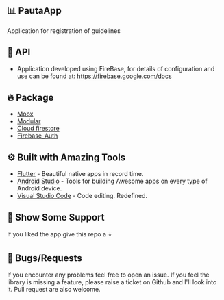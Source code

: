 ## 📊 PautaApp #
 Application for registration of guidelines
 
 ## 🔐 API
* Application developed using FireBase, for details of configuration and use can be found at: https://firebase.google.com/docs 

 ## 🔥 Package #
 * [Mobx](https://pub.dev/packages/mobx)
 * [Modular](https://pub.dev/packages/flutter_modular)
 * [Cloud firestore](https://pub.dev/packages/cloud_firestore)
 * [Firebase_Auth](https://pub.dev/packages/firebase_auth)

 ## ⚙️ Built with Amazing Tools #
* [Flutter](https://flutter.dev/) - Beautiful native apps in record time.
* [Android Studio](https://developer.android.com/studio/index.html/) - Tools for building Awesome apps on every type of Android device.
* [Visual Studio Code](https://code.visualstudio.com/) - Code editing. Redefined.

## 🤝 Show Some Support #
If you liked the app give this repo a ⭐️ 


## 🐞 Bugs/Requests #
If you encounter any problems feel free to open an issue. If you feel the library is missing a feature, please raise a ticket on Github and I'll look into it. Pull request are also welcome.

